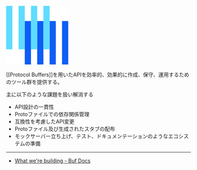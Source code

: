 ![](https://github.com/bufbuild/buf/raw/main/.github/buf-logo.svg)

[[Protocol Buffers]]を用いたAPIを効率的、効果的に作成、保守、運用するためのツール群を提供する。

主に以下のような課題を扱い解消する
- API設計の一貫性
- Protoファイルでの依存関係管理
- 互換性を考慮したAPI変更
- Protoファイル及び生成されたスタブの配布
- モックサーバー立ち上げ、テスト、ドキュメンテーションのようなエコシステムの準備

---

- [What we're building - Buf Docs](https://buf.build/docs/ecosystem/)